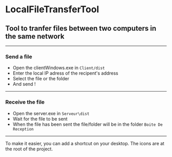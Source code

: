 # LocalFileTransferTool

## **Tool to tranfer files between two computers in the same network**

---

### Send a file

* Open the clientWindows.exe in `Client/dist`
* Enter the local IP adress of the recipent's address
* Select the file or the folder
* And send !

---

### Receive the file

* Open the server.exe in `Serveur\dist`
* Wait for the file to be sent
* When the file has been sent the file/folder will be in the folder `Boite De Reception`

---

To make it easier, you can add a shortcut on your desktop. The icons are at the root of the project.
